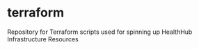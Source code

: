 # terraform
Repository for Terraform scripts used for spinning up HealthHub Infrastructure Resources
